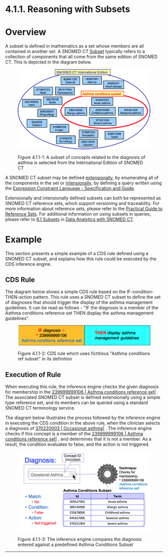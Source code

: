 # 4.1.1. Reasoning with Subsets

# Overview

A subset is defined in mathematics as a set whose members are all contained in another set. A SNOMED CT [Subset](https://confluence.ihtsdotools.org/display/DOCRFSPG/2.1.+Subset) typically refers to a collection of components that all come from the same edition of SNOMED CT. This is depicted in the diagram below.

<figure><img src="../../images/123897595.png" alt="" title=""><figcaption><p>Figure 4.1.1-1: A subset of concepts related to the diagnosis of asthma is selected from the International Edition of SNOMED CT</p></figcaption></figure>

A SNOMED CT subset may be defined [extensionally](https://confluence.ihtsdotools.org/display/DOCGLOSS/extensionally "Glossary link: extensionally"), by enumerating all of the components in the set or [intensionally](https://confluence.ihtsdotools.org/display/DOCGLOSS/intensional "Glossary link: intensional"), by defining a query written using the [Expression Constraint Language - Specification and Guide](https://confluence.ihtsdotools.org/display/DOCECL/Expression+Constraint+Language+-+Specification+and+Guide).

Extensionally and intensionally defined subsets can both be represented as SNOMED CT reference sets, which support versioning and traceability. For more information about reference sets, please refer to the [Practical Guide to Reference Sets](https://confluence.ihtsdotools.org/display/DOCRFSPG/Practical+Guide+to+Reference+Sets). For additional information on using subsets in queries, please refer to [6.1 Subsets](https://confluence.ihtsdotools.org/display/DOCANLYT/6.1+Subsets) in [Data Analytics with SNOMED CT](https://confluence.ihtsdotools.org/display/DOCANLYT/Data+Analytics+with+SNOMED+CT).

# Example

This section presents a simple example of a CDS rule defined using a SNOMED CT subset, and explains how this rule could be executed by the CDS inference engine.

## CDS Rule

The diagram below shows a simple CDS rule based on the IF-condition-THEN-action pattern. This rule uses a SNOMED CT subset to define the set of diagnoses that should trigger the display of the asthma management guidelines. It can be read as follows - "IF the diagnosis is a member of the Asthma conditions reference set THEN display the asthma management guidelines".

<figure><img src="../../images/123897589.png" alt="" title=""><figcaption><p>Figure 4.1.1-2: CDS rule which uses fictitious "Asthma conditions ref subset" in its definition</p></figcaption></figure>

## Execution of Rule

When executing this rule, the inference engine checks the given diagnosis for membership in the [ 239999999106 | Asthma conditions reference set|](http://snomed.org/fictid#239999999106 "\(eg:239999999106\)  | Asthma conditions reference set |") . The associated SNOMED CT subset is defined extensionally using a simple type reference set, and its members can be queried using a standard SNOMED CT terminology service.

The diagram below illustrates the process followed by the inference engine in executing the CDS condition in the above rule, when the clinician selects a diagnosis of [ 370220003 | Occasional asthma|](http://snomed.info/id/370220003 "370220003 | Occasional asthma |") . The inference engine checks if this concept is a member of the [ 239999999106 | Asthma conditions reference set|](http://snomed.org/fictid#239999999106 "\(eg:239999999106\)  | Asthma conditions reference set |") , and determines that it is not a member. As a result, the condition evaluates to false, and the action is not triggered.

<figure><img src="../../images/123898052.png" alt="" title=""><figcaption><p>Figure 4.1.1-3: The inference engine compares the diagnosis entered against a predefined Asthma Conditions Subset</p></figcaption></figure>

  

* * *
